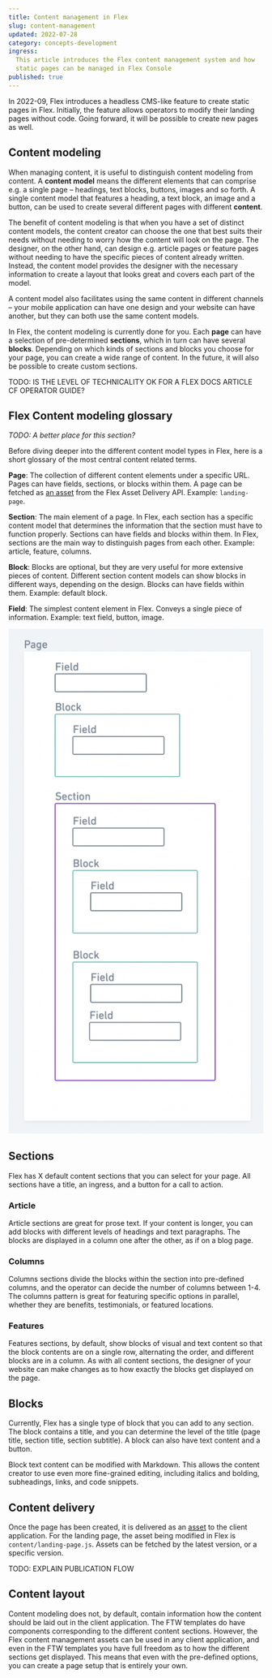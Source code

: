 ```yaml
---
title: Content management in Flex
slug: content-management
updated: 2022-07-28
category: concepts-development
ingress:
  This article introduces the Flex content management system and how
  static pages can be managed in Flex Console
published: true
---
```


In 2022-09, Flex introduces a headless CMS-like feature to create static
pages in Flex. Initially, the feature allows operators to modify their
landing pages without code. Going forward, it will be possible to create
new pages as well.

## Content modeling

When managing content, it is useful to distinguish content modeling from
content. A **content model** means the different elements that can
comprise e.g. a single page – headings, text blocks, buttons, images and
so forth. A single content model that features a heading, a text block,
an image and a button, can be used to create several different pages
with different **content**.

The benefit of content modeling is that when you have a set of distinct
content models, the content creator can choose the one that best suits
their needs without needing to worry how the content will look on the
page. The designer, on the other hand, can design e.g. article pages or
feature pages without needing to have the specific pieces of content
already written. Instead, the content model provides the designer with
the necessary information to create a layout that looks great and covers
each part of the model.

A content model also facilitates using the same content in different
channels – your mobile application can have one design and your website
can have another, but they can both use the same content models.

In Flex, the content modeling is currently done for you. Each **page**
can have a selection of pre-determined **sections**, which in turn can
have several **blocks**. Depending on which kinds of sections and blocks
you choose for your page, you can create a wide range of content. In the
future, it will also be possible to create custom sections.

TODO: IS THE LEVEL OF TECHNICALITY OK FOR A FLEX DOCS ARTICLE CF
OPERATOR GUIDE?

## Flex Content modeling glossary

_TODO: A better place for this section?_

Before diving deeper into the different content model types in Flex,
here is a short glossary of the most central content related terms.

**Page**: The collection of different content elements under a specific
URL. Pages can have fields, sections, or blocks within them. A page can
be fetched as [an asset](/references/assets) from the Flex Asset
Delivery API. Example: `landing-page`.

**Section**: The main element of a page. In Flex, each section has a
specific content model that determines the information that the section
must have to function properly. Sections can have fields and blocks
within them. In Flex, sections are the main way to distinguish pages
from each other. Example: article, feature, columns.

**Block**: Blocks are optional, but they are very useful for more
extensive pieces of content. Different section content models can show
blocks in different ways, depending on the design. Blocks can have
fields within them. Example: default block.

**Field**: The simplest content element in Flex. Conveys a single piece
of information. Example: text field, button, image.

![Example page with levels of content modeling elements](./content_modeling.png)

## Sections

Flex has X default content sections that you can select for your page.
All sections have a title, an ingress, and a button for a call to
action.

### Article

Article sections are great for prose text. If your content is longer,
you can add blocks with different levels of headings and text
paragraphs. The blocks are displayed in a column one after the other, as
if on a blog page.

### Columns

Columns sections divide the blocks within the section into pre-defined
columns, and the operator can decide the number of columns between 1-4.
The columns pattern is great for featuring specific options in parallel,
whether they are benefits, testimonials, or featured locations.

### Features

Features sections, by default, show blocks of visual and text content so
that the block contents are on a single row, alternating the order, and
different blocks are in a column. As with all content sections, the
designer of your website can make changes as to how exactly the blocks
get displayed on the page.

## Blocks

Currently, Flex has a single type of block that you can add to any
section. The block contains a title, and you can determine the level of
the title (page title, section title, section subtitle). A block can
also have text content and a button.

Block text content can be modified with Markdown. This allows the
content creator to use even more fine-grained editing, including italics
and bolding, subheadings, links, and code snippets.

## Content delivery

Once the page has been created, it is delivered as an
[asset](/references/assets) to the client application. For the landing
page, the asset being modified in Flex is `content/landing-page.js`.
Assets can be fetched by the latest version, or a specific version.

TODO: EXPLAIN PUBLICATION FLOW

## Content layout

Content modeling does not, by default, contain information how the
content should be laid out in the client application. The FTW templates
do have components corresponding to the different content sections.
However, the Flex content management assets can be used in any client
application, and even in the FTW templates you have full freedom as to
how the different sections get displayed. This means that even with the
pre-defined options, you can create a page setup that is entirely your
own.
